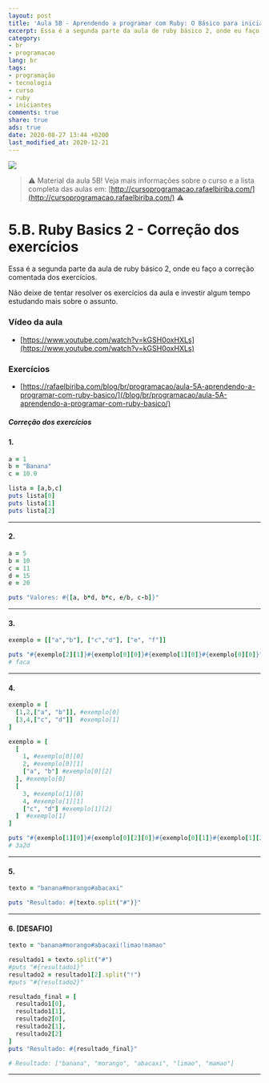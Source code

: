 ```yaml
---
layout: post
title: 'Aula 5B - Aprendendo a programar com Ruby: O Básico para iniciantes'
excerpt: Essa é a segunda parte da aula de ruby básico 2, onde eu faço a correção comentada dos exercícios. Este é o material da aula 5B do curso aprendendo a programar com ruby, o básico para iniciantes. Nunca é tarde para começar a programar! Eu criei um curso gratuito, fácil e didático voltado para iniciantes. Confira mais informações aqui nessa publicação.
category:
- br
- programacao
lang: br
tags:
- programação
- tecnologia
- curso
- ruby
- iniciantes
comments: true
share: true
ads: true
date: 2020-08-27 13:44 +0200
last_modified_at: 2020-12-21
---
```

![](/blog/images/curso_ruby_basico/banner-curso-ruby-5B.jpg)

> :warning: Material da aula 5B! Veja mais informações sobre o curso e a lista completa das aulas em: [http://cursoprogramacao.rafaelbiriba.com/](http://cursoprogramacao.rafaelbiriba.com/) :warning:

# 5.B. Ruby Basics 2 - Correção dos exercícios

Essa é a segunda parte da aula de ruby básico 2, onde eu faço a correção comentada dos exercícios.

Não deixe de tentar resolver os exercícios da aula e investir algum tempo estudando mais sobre o assunto.

### Vídeo da aula

- [https://www.youtube.com/watch?v=kGSH0oxHXLs](https://www.youtube.com/watch?v=kGSH0oxHXLs)

### Exercícios

- [https://rafaelbiriba.com/blog/br/programacao/aula-5A-aprendendo-a-programar-com-ruby-basico/](/blog/br/programacao/aula-5A-aprendendo-a-programar-com-ruby-basico/)


##### Correção dos exercícios

#### 1.

```ruby
a = 1
b = "Banana"
c = 10.0

lista = [a,b,c]
puts lista[0]
puts lista[1]
puts lista[2]
```

---

#### 2.

```ruby
a = 5
b = 10
c = 11
d = 15
e = 20

puts "Valores: #{[a, b*d, b*c, e/b, c-b]}"
```

---

#### 3.

```ruby
exemplo = [["a","b"], ["c","d"], ["e", "f"]]

puts "#{exemplo[2][1]}#{exemplo[0][0]}#{exemplo[1][0]}#{exemplo[0][0]}"
# faca
```

---

#### 4.

```ruby
exemplo = [
  [1,2,["a", "b"]], #exemplo[0]
  [3,4,["c", "d"]]  #exemplo[1]
]

exemplo = [
  [
    1, #exemplo[0][0]
    2, #exemplo[0][1]
    ["a", "b"] #exemplo[0][2]
  ], #exemplo[0]
  [
    3, #exemplo[1][0]
    4, #exemplo[1][1]
    ["c", "d"] #exemplo[1][2]
  ]  #exemplo[1]
]

puts "#{exemplo[1][0]}#{exemplo[0][2][0]}#{exemplo[0][1]}#{exemplo[1][2][1]}"
# 3a2d
```

---

#### 5.

```ruby
texto = "banana#morango#abacaxi"

puts "Resultado: #{texto.split("#")}"
```

---

#### 6. [DESAFIO]

```ruby
texto = "banana#morango#abacaxi!limao!mamao"

resultado1 = texto.split("#")
#puts "#{resultado1}"
resultado2 = resultado1[2].split("!")
#puts "#{resultado2}"

resultado_final = [
  resultado1[0],
  resultado1[1],
  resultado2[0],
  resultado2[1],
  resultado2[2]
]
puts "Resultado: #{resultado_final}"

# Resultado: ["banana", "morango", "abacaxi", "limao", "mamao"]
```

---
